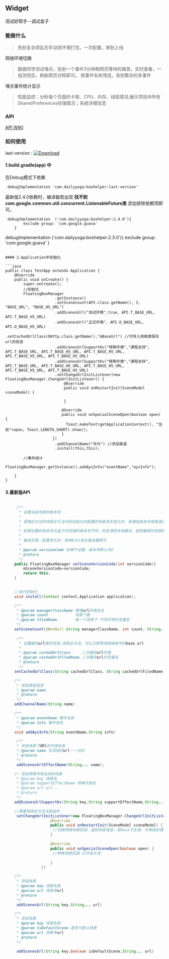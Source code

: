 ## Widget

测试好帮手--调试盒子

### 能做什么

> 告别复杂烦乱的手动改环境打包，一次配置，爽到上线

网络环境切换 

> 数据同学测试埋点，告别一个事件3分钟刷网页等待的痛苦。实时查看，一组测完后，刷新网页对照即可。
 按事件名称筛选，告别繁杂的多事件

埋点事件统计显示

> 性能监控：分析每个页面的卡顿、CPU、内存、线程情况;展示项目中所有SharedPreferences存储情况；系统详细信息



### API

[ API WIKI](https://github.com/funnyzhaov/Widget/wiki/%E6%A0%B8%E5%BF%83API%E8%AF%B4%E6%98%8E)

### 如何使用

last-version :  [ ![Download](https://api.bintray.com/packages/funnyzhaov/maven/boxhelper/images/download.svg?version=2.4.0) ](https://bintray.com/funnyzhaov/maven/boxhelper/2.4.0/link)


#### 1.build.gradle(app) 中

在Debug模式下依赖

```
 debugImplementation 'com.dailyyoga:boxhelper:last-version'

```

最新版2.4.0依赖时，编译器若出现 **找不到com.google.common.util.concurrent.ListenableFuture类**
添加排除依赖项即可。

```
 debugImplementation  ('com.dailyyoga:boxhelper:2.4.0'){
        exclude group: 'com.google.guava'
    }
```
 debugImplementation  ('com.dailyyoga:boxhelper:2.3.0'){
        exclude group: 'com.google.guava'
    }
```

#### 2.Application中初始化

```java
public class TestApp extends Application {
    @Override
    public void onCreate() {
        super.onCreate();
        //初始化
        FloatingBoxManager
                      .getInstance()
                      .setSceneCount(API.class.getName(), 3, "BASE_URL", "BASE_H5_URL")
                      .addScenesUrl("测试环境",true, API.T_BASE_URL, API.T_BASE_H5_URL)
                      .addScenesUrl("正式环境", API.O_BASE_URL, API.O_BASE_H5_URL)
                      .setCachedUrlClass(OHttp.class.getName(),"mBaseUrl") //可传入网络类保存url的信息
                      .addScenesUrlSupportKv("特殊环境","课程支持", API.T_BASE_URL, API.T_BASE_H5_URL, API.T_BASE_H5_URL, API.T_BASE_H5_URL, API.T_BASE_H5_URL)
                      .addScenesUrlSupportKv("特殊环境","课程支持", API.T_BASE_URL, API.T_BASE_H5_URL, API.T_BASE_H5_URL, API.T_BASE_H5_URL, API.T_BASE_H5_URL)
                      .setChangeUrlInitListener(new FloatingBoxManager.ChangeUrlInitListener() {
                          @Override
                          public void onRestartInit(SceneModel sceneModel) {

                          }

                         @Override
                         public void onSpecialSceneOpen(boolean open) {
                           Toast.makeText(getApplicationContext(), "当前"+open, Toast.LENGTH_SHORT).show();
                         }
                     })
                      .addChannelName("华为") //添加渠道
                      .install(this,this);

        //事件统计
        FloatingBoxManager.getInstance().addAysInfo("eventName","aysInfo");

    }
}

```


#### 3.最新版API

```java

     /**
      * 设置当前场景的版本号
      *
      * 调用此方法的场景在于当代码初始化时配置的场景发生变化时，来增加版本号或者递减
      *
      * 如果设置的版本号与盒子内存储的版本号不同，则会清除本地缓存，按照最新的场景配置来初始化盒子网络切换
      *
      * 最佳实践：配置变化时，使用0与1来交替设置即可
      *
      * @param versionCode 如果不设置，版本号默认为0
      * @return
      */
    public FloatingBoxManager setSceneVersionCode(int versionCode){
        mSceneVersionCode=versionCode;
        return this;
    }

    
    //执行初始化
    void install(Context context,Application application);

    /**
     * @param managerClassName 管理url的类全名
     * @param count            场景个数
     * @param filedName        每一个场景下 不同作用的变量名
     */
    setSceneCount(@NonNull String managerClassName, int count, String... filedName)
    
     /**
      * 设置缓存url类的信息,调用此方法，可以立即修改网络库中的base url
      *
      * @param cachedUrlClass     二次缓存url的类
      * @param cachedUrlFiledName 二次缓存url的变量名
      * @return
      */
    setCachedUrlClass(String cachedUrlClass, String cachedUrlFiledName) 

    /**
     * 添加渠道信息
     * @param name
     * @return
     */
    addChannelName(String name)

    /**
     * @param eventName 事件名称
     * @param info 事件信息
     */
    void addAysInfo(String eventName,String info)

     /**
     * 添加场景下URl的作用名称
     * @param name 与添加的url一一对应
     * @return
     */
     addScenesUrlEffectName(String... name);

    /* 添加特殊作用支持的场景
     * @param key 场景名
     * @param supportEffectName 特殊作用名
     * @param url url...
     * @return
     */
    addScenesUrlSupportKv(String key,String supportEffectName,String... url)

    //需要调用此方法注册监听
     setChangeUrlInitListener(new FloatingBoxManager.ChangeUrlInitListener() {
                    @Override
                    public void onRestartInit(SceneModel sceneModel) {
                     //切换网络场景回调，返回场景信息，若hock不生效，可单独处理网络切换
                    }

                    @Override
                    public void onSpecialSceneOpen(boolean open) {
                     //特殊场景回调 打开或关闭
                       
                    }
                })

    /**
     * 添加场景
     * @param key 场景名称
     * @param url 场景多url
     * @return
     */ 
     addScenesUrl(String key,String... url)

    /**
     * 添加场景
     * @param key 场景名称
     * @param isDefaultScene 是否为默认场景
     * @param url 场景多url
     * @return
     */ 

     addScenesUrl(String key,boolean isDefaultScene,String... url)
     
```

  

